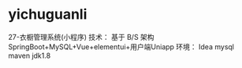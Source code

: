 # yichuguanli
27-衣橱管理系统(小程序)    技术： 基于 B/S 架构 SpringBoot+MySQL+Vue+elementui+用户端Uniapp  环境： Idea mysql maven jdk1.8

